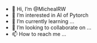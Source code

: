 - 👋 Hi, I’m @MichealRW
- 👀 I’m interested in AI of Pytorch
- 🌱 I’m currently learning ...
- 💞️ I’m looking to collaborate on ...
- 📫 How to reach me ...

<!---
MichealRW/MichealRW is a ✨ special ✨ repository because its `README.md` (this file) appears on your GitHub profile.
You can click the Preview link to take a look at your changes.
--->

